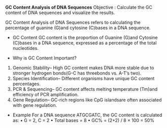 **GC Content Analysis of DNA Sequences**
Objective : Calculate the GC content of DNA sequences and visualize the results.

GC Content Analysis of DNA Sequences refers to calculating the percentage of guanine (G)and cytosine (C)bases in a DNA sequence.

- GC Content
GC content is the proportion of Guanine (G)and Cytosine (C)bases in a DNA sequence, expressed as a percentage of the total nucleotides.

- Why is GC Content Important?
 1. Genomic Stability– High GC content makes DNA more stable due to stronger hydrogen bonds(G-C has threebonds vs. A-T’s two).
 2. Species Identification– Different organisms have unique GC content percentages.
 3. PCR & Sequencing– GC content affects melting temperature (Tm)and efficiency of PCR amplification.
 4. Gene Regulation– GC-rich regions like CpG islandsare often associated with gene regulation.

- Example
For a DNA sequence ATGCGATC, the GC content is calculated as:
 • G = 2, C = 2
 • Total bases = 8
 • GC% = (2+2) / 8 × 100 = 50%
